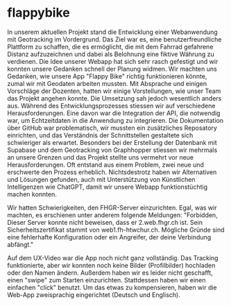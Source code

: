 # flappybike


In unserem aktuellen Projekt stand die Entwicklung einer Webanwendung mit Geotracking im Vordergrund. Das Ziel war es, eine benutzerfreundliche Plattform zu schaffen, die es ermöglicht, die mit dem Fahrrad gefahrene Distanz aufzuzeichnen und dabei als Belohnung eine fiktive Währung zu verdienen.
Die Idee unserer Webapp hat sich sehr rasch gefestigt und wir konnten unsere Gedanken schnell der Planung widmen. 
Wir machten uns Gedanken, wie unsere App "Flappy Bike" richtig funktionieren könnte, zumal wir mit Geodaten arbeiten mussten. Mit Absprache und einigen Vorschläge der Dozenten, hatten wir einige Vorstellungen, wie unser Team das Projekt angehen konnte. 
Die Umsetzung sah jedoch wesentlich anders aus. Während des Entwicklungsprozesses stiessen wir auf verschiedene Herausforderungen. Eine davon war die Integration der API, die notwendig war, um Echtzeitdaten in die Anwendung zu integrieren. Die Dokumentation über GitHub war problematisch, wir mussten ein zusätzliches Reposatory einrichten, und das Verständnis der Schnittstellen gestaltete sich schwieriger als erwartet. Besonders bei der Erstellung der Datenbank mit Supabase und dem Geotracking von Graphhopper stiessen wir mehrmals an unsere Grenzen und das Projekt stellte uns vermehrt vor neue Herausforderungen. Oft entstand aus einem Problem, zwei neue und erschwerte den Prozess erheblich. 
Nichtsdestrotz haben wir Alternativen und Lösungen gefunden, auch mit Unterstützung von Künstlichen Intelligenzen wie ChatGPT, damit wir unsere Webapp funktionstüchtig machen konnten. 



Wir hatten Schwierigkeiten, den FHGR-Server einzurichten. Egal, was wir machten, es erschienen unter anderem folgende Meldungen:
"Forbidden, Dieser Server konnte nicht beweisen, dass er 2.web.fhgr.ch ist. Sein Sicherheitszertifikat stammt von web1.fh-htwchur.ch. Mögliche Gründe sind eine fehlerhafte Konfiguration oder ein Angreifer, der deine Verbindung abfängt."



Auf dem UX-Video war die App noch nicht ganz vollständig. Das Tracking funktionierte, aber wir konnten noch keine Bilder (Profilbilder) hochladen oder den Namen ändern. Außerdem haben wir es leider nicht geschafft, einen "swipe" zum Starten einzurichten. Stattdessen haben wir einen einfachen "click" benutzt. Um das etwas zu kompensieren, haben wir die Web-App zweisprachig eingerichtet (Deutsch und Englisch).

